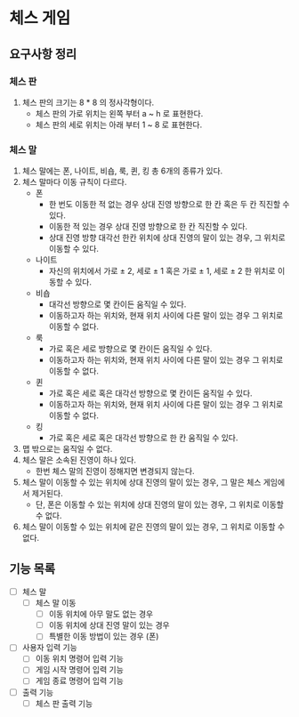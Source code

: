 # 체스 게임

## 요구사항 정리

### 체스 판
1. 체스 판의 크기는 8 * 8 의 정사각형이다.
    - 체스 판의 가로 위치는 왼쪽 부터 a ~ h 로 표현한다.
    - 체스 판의 세로 위치는 아래 부터 1 ~ 8 로 표현한다.
### 체스 말
1. 체스 말에는 폰, 나이트, 비숍, 룩, 퀸, 킹 총 6개의 종류가 있다.
2. 체스 말마다 이동 규칙이 다르다.
    - 폰
      - 한 번도 이동한 적 없는 경우 상대 진영 방향으로 한 칸 혹은 두 칸 직진할 수 있다.
      - 이동한 적 있는 경우 상대 진영 방향으로 한 칸 직진할 수 있다.
      - 상대 진영 방향 대각선 한칸 위치에 상대 진영의 말이 있는 경우, 그 위치로 이동할 수 있다.
    - 나이트
      - 자신의 위치에서 가로 ± 2, 세로 ± 1 혹은 가로 ± 1, 세로 ± 2 한 위치로 이동할 수 있다.
    - 비숍
      - 대각선 방향으로 몇 칸이든 움직일 수 있다.
      - 이동하고자 하는 위치와, 현재 위치 사이에 다른 말이 있는 경우 그 위치로 이동할 수 없다.
    - 룩
      - 가로 혹은 세로 방향으로 몇 칸이든 움직일 수 있다.
      - 이동하고자 하는 위치와, 현재 위치 사이에 다른 말이 있는 경우 그 위치로 이동할 수 없다.
    - 퀸
      - 가로 혹은 세로 혹은 대각선 방향으로 몇 칸이든 움직일 수 있다.
      - 이동하고자 하는 위치와, 현재 위치 사이에 다른 말이 있는 경우 그 위치로 이동할 수 없다.
    - 킹
      - 가로 혹은 세로 혹은 대각선 방향으로 한 칸 움직일 수 있다.
3. 맵 밖으로는 움직일 수 없다.
4. 체스 말은 소속된 진영이 하나 있다.
   - 한번 체스 말의 진영이 정해지면 변경되지 않는다.
5. 체스 말이 이동할 수 있는 위치에 상대 진영의 말이 있는 경우, 그 말은 체스 게임에서 제거된다.
    - 단, 폰은 이동할 수 있는 위치에 상대 진영의 말이 있는 경우, 그 위치로 이동할 수 없다.
6. 체스 말이 이동할 수 있는 위치에 같은 진영의 말이 있는 경우, 그 위치로 이동할 수 없다.

## 기능 목록
- [ ] 체스 말
  - [ ] 체스 말 이동
    - [ ] 이동 위치에 아무 말도 없는 경우
    - [ ] 이동 위치에 상대 진영 말이 있는 경우
    - [ ] 특별한 이동 방법이 있는 경우 (폰)
- [ ] 사용자 입력 기능
  - [ ] 이동 위치 명령어 입력 기능
  - [ ] 게임 시작 명령어 입력 기능
  - [ ] 게임 종료 명령어 입력 기능
- [ ] 출력 기능
    - [ ] 체스 판 출력 기능

